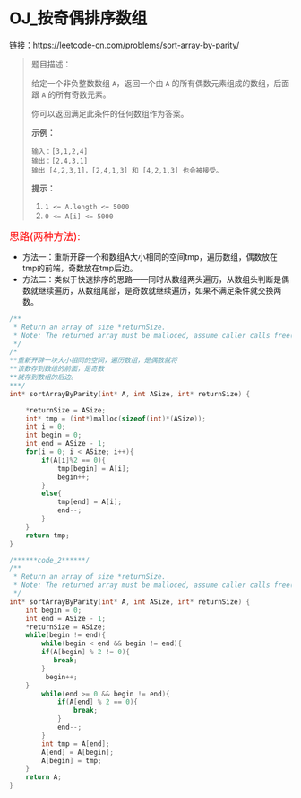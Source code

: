 # OJ_按奇偶排序数组

链接：https://leetcode-cn.com/problems/sort-array-by-parity/

>题目描述：
>
>给定一个非负整数数组 `A`，返回一个由 `A` 的所有偶数元素组成的数组，后面跟 `A` 的所有奇数元素。
>
>你可以返回满足此条件的任何数组作为答案。
>
> 
>
>**示例：**
>
>```
>输入：[3,1,2,4]
>输出：[2,4,3,1]
>输出 [4,2,3,1]，[2,4,1,3] 和 [4,2,1,3] 也会被接受。
>```
>
> 
>
>**提示：**
>
>1. `1 <= A.length <= 5000`
>2. `0 <= A[i] <= 5000`

<font color = red size = 4>思路(两种方法):</font>

- 方法一：重新开辟一个和数组A大小相同的空间tmp，遍历数组，偶数放在tmp的前端，奇数放在tmp后边。
- 方法二：类似于快速排序的思路——同时从数组两头遍历，从数组头判断是偶数就继续遍历，从数组尾部，是奇数就继续遍历，如果不满足条件就交换两数。

~~~c
/**
 * Return an array of size *returnSize.
 * Note: The returned array must be malloced, assume caller calls free().
 */
/*
**重新开辟一块大小相同的空间，遍历数组，是偶数就将
**该数存到数组的前面，是奇数
**就存到数组的后边。
***/
int* sortArrayByParity(int* A, int ASize, int* returnSize) {

    *returnSize = ASize;
    int* tmp = (int*)malloc(sizeof(int)*(ASize));
    int i = 0;
    int begin = 0;
    int end = ASize - 1;
    for(i = 0; i < ASize; i++){
        if(A[i]%2 == 0){
            tmp[begin] = A[i];
            begin++;
        }
        else{
            tmp[end] = A[i];
            end--;
        }
    }
    return tmp; 
}
~~~

~~~C
/******code_2******/
/**
 * Return an array of size *returnSize.
 * Note: The returned array must be malloced, assume caller calls free().
 */
int* sortArrayByParity(int* A, int ASize, int* returnSize) {
    int begin = 0;
    int end = ASize - 1;
    *returnSize = ASize;
    while(begin != end){
        while(begin < end && begin != end){
        if(A[begin] % 2 != 0){
           break;
        }
         begin++;
    }
        while(end >= 0 && begin != end){
            if(A[end] % 2 == 0){
                break;
            }
            end--;
        }
        int tmp = A[end];
        A[end] = A[begin];
        A[begin] = tmp;
    }
    return A;
}
~~~

